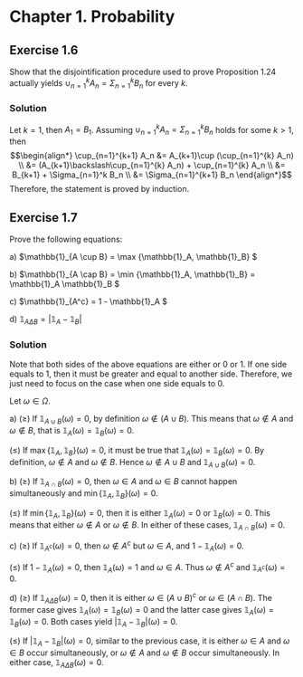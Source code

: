 # Chapter 1. Probability

## Exercise 1.6
Show that the disjointification procedure used to prove Proposition 1.24 actually yields $\cup_{n=1}^k A_n=\Sigma_{n=1}^k B_n$ for every $k$.

### Solution

Let $k=1$, then $A_1=B_1$. Assuming $\cup_{n=1}^k A_n=\Sigma_{n=1}^k B_n$ holds for some $k>1$, then
$$\begin{align*}
\cup_{n=1}^{k+1} A_n &= A_{k+1}\cup (\cup_{n=1}^{k} A_n) \\
  &= (A_{k+1}\backslash\cup_{n=1}^{k} A_n) + \cup_{n=1}^{k} A_n \\
  &= B_{k+1} + \Sigma_{n=1}^k B_n \\
  &= \Sigma_{n=1}^{k+1} B_n
\end{align*}$$
Therefore, the statement is proved by induction.

## Exercise 1.7
Prove the following equations:

a) $\mathbb{1}_{A \cup B} = \max \{\mathbb{1}_A, \mathbb{1}_B\} $

b) $\mathbb{1}_{A \cap B} = \min \{\mathbb{1}_A, \mathbb{1}_B\}  = \mathbb{1}_A \mathbb{1}_B $

c) $\mathbb{1}_{A^c} = 1 - \mathbb{1}_A $

d) $\mathbb{1}_{A \Delta B} = |\mathbb{1}_A - \mathbb{1}_B|$

### Solution
Note that both sides of the above equations are either or 0 or 1. If one side equals to 1, then it must be greater and equal to another side. Therefore, we just need to focus on the case when one side equals to 0.

Let $\omega \in\Omega$.

a) $(\geq)$ If $\mathbb{1}_{A \cup B}(\omega) = 0$, by definition $\omega\notin (A\cup B)$. This means that $\omega\notin A$ and $\omega\notin B$, that is $\mathbb{1}_A(\omega) = \mathbb{1}_B(\omega) = 0$.

$(\leq)$ If $\max \{\mathbb{1}_A, \mathbb{1}_B\}(\omega) = 0$, it must be true that $\mathbb{1}_A(\omega)=\mathbb{1}_B(\omega)=0$. By definition, $\omega\notin A$ and $\omega\notin B$. Hence $\omega\notin A\cup B$ and $\mathbb{1}_{A \cup B}(\omega)=0$.

b) $(\geq)$ If $\mathbb{1}_{A \cap B}(\omega)=0$, then $\omega\in A$ and $\omega\in B$ cannot happen simultaneously and $\min \{\mathbb{1}_A, \mathbb{1}_B\}(\omega) = 0$.

$(\leq)$ If $\min \{\mathbb{1}_A, \mathbb{1}_B\}(\omega) = 0$, then it is either $\mathbb{1}_A(\omega)=0$ or $\mathbb{1}_B(\omega)=0$. This means that either $\omega\notin A$  or $\omega\notin B$. In either of these cases, $\mathbb{1}_{A \cap B}(\omega)=0$.

c) $(\geq)$ If $\mathbb{1}_{A^c}(\omega) = 0$, then $\omega\notin A^c$ but $\omega\in A$, and $1-\mathbb{1}_{A}(\omega) = 0$.

$(\leq)$ If $1 - \mathbb{1}_A(\omega) = 0$, then $\mathbb{1}_A(\omega)=1$ and $\omega\in A$. Thus $\omega\notin A^c$ and $\mathbb{1}_{A^c}(\omega)=0$.

d) $(\geq)$ If $\mathbb{1}_{A \Delta B}(\omega)=0$, then it is either $\omega\in(A\cup B)^c$ or $\omega\in(A\cap B)$. The former case gives $\mathbb{1}_A(\omega)=\mathbb{1}_B(\omega)=0$ and the latter case gives $\mathbb{1}_A(\omega)=\mathbb{1}_B(\omega)=0$. Both cases yield $|\mathbb{1}_A-\mathbb{1}_B|(\omega)=0$.

$(\leq)$ If $|\mathbb{1}_A-\mathbb{1}_B|(\omega)=0$, similar to the previous case, it is either $\omega\in A$ and $\omega\in B$ occur simultaneously, or $\omega\notin A$ and $\omega\notin B$ occur simultaneously. In either case, $\mathbb{1}_{A \Delta B}(\omega)=0$.